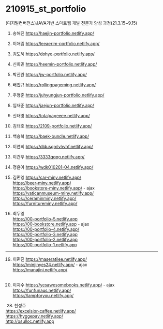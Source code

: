 # 210915_st_portfolio

(디지털컨버전스)JAVA기반 스마트웹 개발 전문가 양성 과정(21.3.15~9.15)​

1. 송해진 https://haejin-portfolio.netlify.app/

2. 이애림 https://leeaerim-portfolio.netlify.app/

3. 김도혜 https://dohye-portfolio.netlify.app/

4. 신희민 https://heemin-portfolio.netlify.app/

5. 박진완 https://jw-portfolio.netlify.app/

6. 배민규 https://rollingpageming.netlify.app/

7. 주형준 https://juhyungjun-portfolio.netlify.app/

8. 임재준 https://jaejun-portfolio.netlify.app/

9. 신태영 https://totalpageeee.netlify.app/

10. 김태호 https://2109-portfolio.netlify.app/

11. 백승혁 https://baek-bundle.netlify.app/

12. 이연희 https://dldusgmlvhvhf.netlify.app/

13. 이건우 https://3333qqqq.netlify.app/

14. 정윤아 https://wdk010201-04.netlify.app/

15. 김민영 
    https://car-miny.netlify.app/  
    https://beer-miny.netlify.app/  
    https://bookstore-miny.netlify.app/ - ajax  
    https://vaticanmuseum-miny.netlify.app/  
    https://ceraminminy.netlify.app/  
    https://furnitureminy.netlify.app/  

29. 최두영  
    https://00-portfolio-5.netlify.app  
    https://00-bookstore.netlify.app - ajax  
    https://00-portfolio-4.netlify.app/  
    https://00-portfolio-3.netlify.app  
    https://00-portfolio-2.netlify.app  
    https://00-portfolio-1.netlify.app  

------------------------------------------------

19. 이민진
    https://maseratilee.netlify.app/  
    https://minjinyes24.netlify.app/ - ajax  
    https://manajini.netlify.app/  
​

22. 이지수
    https://yesawesomebooks.netlify.app/ - ajax  
    https://funfunaus.netlify.app/  
    https://lampforyou.netlify.app/  

​
28. 천성주  
        https://excelsior-caffee.netlify.app/  
        https://hyggepav.netlify.app/  
        http://osulloc.netlify.app  